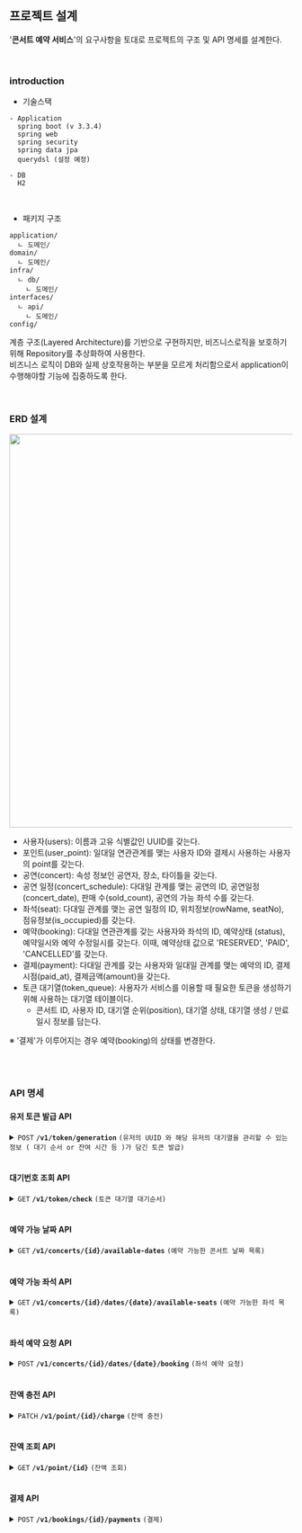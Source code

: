 ## 프로젝트 설계

'**콘서트 예약 서비스**'의 요구사항을 토대로 프로젝트의 구조 및 API 명세를 설계한다.

<br>

### introduction 

- 기술스택
```text
- Application
  spring boot (v 3.3.4)
  spring web
  spring security
  spring data jpa
  querydsl (설정 예정)
  
- DB
  H2 
```
<br>

- 패키지 구조 <br>
```text
application/
  ㄴ 도메인/
domain/
  ㄴ 도메인/
infra/
  ㄴ db/
    ㄴ 도메인/
interfaces/
  ㄴ api/
    ㄴ 도메인/
config/
```
계층 구조(Layered Architecture)를 기반으로 구현하지만, 비즈니스로직을 보호하기 위해 Repository를 추상화하여 사용한다. <br>
비즈니스 로직이 DB와 실제 상호작용하는 부분을 모르게 처리함으로서 application이 수행해야할 기능에 집중하도록 한다.

<br>

### ERD 설계
<img src="https://github.com/user-attachments/assets/c9e412f0-4a54-436c-a3a9-5054b865400e" width="700">

- 사용자(users): 이름과 고유 식별값인 UUID를 갖는다.
- 포인트(user_point): 일대일 연관관계를 맺는 사용자 ID와 결제시 사용하는 사용자의 point를 갖는다.
- 공연(concert): 속성 정보인 공연자, 장소, 타이틀을 갖는다.
- 공연 일정(concert_schedule): 다대일 관계를 맺는 공연의 ID, 공연일정(concert_date), 판매 수(sold_count), 공연의 가능 좌석 수를 갖는다.
- 좌석(seat): 다대일 관계를 맺는 공연 일정의 ID, 위치정보(rowName, seatNo), 점유정보(is_occupied)를 갖는다.
- 예약(booking): 다대일 연관관계를 갖는 사용자와 좌석의 ID, 예약상태 (status), 예약일시와 예약 수정일시를 갖는다.
  이때, 예약상태 값으로 'RESERVED', 'PAID', 'CANCELLED'를 갖는다.
- 결제(payment): 다대일 관계를 갖는 사용자와 일대일 관계를 맺는 예약의 ID, 결제시점(paid_at), 결제금액(amount)을 갖는다.
- 토큰 대기열(token_queue): 사용자가 서비스를 이용할 때 필요한 토큰을 생성하기 위해 사용하는 대기열 테이블이다.
    - 콘서트 ID, 사용자 ID, 대기열 순위(position), 대기열 상태, 대기열 생성 / 만료 일시 정보를 담는다.

※ '결제'가 이루어지는 경우 예약(booking)의 상태를 변경한다.


<br><br>

### API 명세

#### 유저 토큰 발급 API
<details>
 <summary><code>POST</code> <code><b>/v1/token/generation</b></code> <code>(유저의 UUID 와 해당 유저의 대기열을 관리할 수 있는 정보 ( 대기 순서 or 잔여 시간 등 )가 담긴 토큰 발급)</code></summary>

##### Parameters

| name   |  type     | data type | description |
|--------|-----------|-----------|-------------|
| userId |  required | Long      | N/A         |

##### Responses
| http code | content-type           | response                                                                                                                                                                        |
|-----------|------------------------|---------------------------------------------------------------------------------------------------------------------------------------------------------------------------------|
| `200`     | `application/json`     | `{"jwt": "Bearer eyJhbGciOiJIUzI1NiIsInR5cCI6IkpXVCJ9.eyJzdWIiOiIxMjM0NTY3ODkwIiwibmFtZSI6IkpvaG4gRG9lIiwiaWF0IjoxNTE2MjM5MDIyfQ.SflKxwRJSMeKKF2QT4fwpMeJf36POk6yJV_adQssw5c"}` |
| `400`     | `application/json`     | `{"code": "400","message":"Bad Request"}`                                                                                                                                       |
| `500`     | `application/json`     | `{"code": "500","message": "SERVER ERROR"}`                                                                                                                                     |

##### Example cURL

```html
  curl -X POST -H "Content-Type: application/json" -d '{"userId": 12345}' http://localhost:8080/
```

</details>

<br>

#### 대기번호 조회 API
<details>
 <summary><code>GET</code> <code><b>/v1/token/check</b></code> <code>(토큰 대기열 대기순서)</code></summary>

##### Headers
| Key           | value                                                                                                                                                               |
|---------------|---------------------------------------------------------------------------------------------------------------------------------------------------------------------|
| Authorization | Bearer eyJhbGciOiJIUzI1NiIsInR5cCI6IkpXVCJ9.eyJzdWIiOiIxMjM0NTY3ODkwIiwibmFtZSI6IkpvaG4gRG9lIiwiaWF0IjoxNTE2MjM5MDIyfQ.SflKxwRJSMeKKF2QT4fwpMeJf36POk6yJV_adQssw5c  |

##### Parameters

| name | type | data type | description |
|------|------|-----------|-------------|
| -    | -    | -         | -           |

##### Responses
| http code | content-type           | response                                    |
|-----------|------------------------|---------------------------------------------|
| `200`     | `application/json`     | `{"queuePosition": 1`                       |
| `403`     | `application/json`     | `{"code": "403","message":"Forbidden"}`     |
| `500`     | `application/json`     | `{"code": "500","message": "SERVER ERROR"}` |

##### Example cURL

```html
  curl -X GET \
       -H "Content-Type: application/json" \
       -H "Authorization: Bearer eyJhbGciOiJIUzI1NiIsInR5cCI6IkpXVCJ9.eyJzdWIiOiIxMjM0NTY3ODkwIiwibmFtZSI6IkpvaG4gRG9lIiwiaWF0IjoxNTE2MjM5MDIyfQ.SflKxwRJSMeKKF2QT4fwpMeJf36POk6yJV_adQssw5c"
       -d '{"userId": 12345}' \
       http://localhost:8080/
```

</details>

<br>


#### 예약 가능 날짜 API
<details>
 <summary><code>GET</code> <code><b>/v1/concerts/{id}/available-dates</b></code> <code>(예약 가능한 콘서트 날짜 목록)</code></summary>

##### Headers
| Key           | value                                                                                                                                                               |
|---------------|---------------------------------------------------------------------------------------------------------------------------------------------------------------------|
| Authorization | Bearer eyJhbGciOiJIUzI1NiIsInR5cCI6IkpXVCJ9.eyJzdWIiOiIxMjM0NTY3ODkwIiwibmFtZSI6IkpvaG4gRG9lIiwiaWF0IjoxNTE2MjM5MDIyfQ.SflKxwRJSMeKKF2QT4fwpMeJf36POk6yJV_adQssw5c  |

##### Parameters

| name  | type      | data type | description |
|-------|-----------|-----------|-------------|
| id    | required  | Long      | 콘서트 Id      |

##### Responses
| http code | content-type           | response                                                                                         |
|-----------|------------------------|--------------------------------------------------------------------------------------------------|
| `200`     | `application/json`     | `{"concertId": 1,"concertName": "Cold Play", "dates": [{"date": "2024-10-11", "capacity": 50}]}` |
| `403`     | `application/json`     | `{"code": "403","message":"Forbidden"}`                                                          |
| `500`     | `application/json`     | `{"code": "500","message": "SERVER ERROR"}`                                                      |

##### Example cURL

```html
  curl -X GET \
       -H "Content-Type: application/json" \
       -H "Authorization: Bearer eyJhbGciOiJIUzI1NiIsInR5cCI6IkpXVCJ9.eyJzdWIiOiIxMjM0NTY3ODkwIiwibmFtZSI6IkpvaG4gRG9lIiwiaWF0IjoxNTE2MjM5MDIyfQ.SflKxwRJSMeKKF2QT4fwpMeJf36POk6yJV_adQssw5c"
       http://localhost:8080/v1/concerts/1/available-dates
```

</details>
<br>

#### 예약 가능 좌석 API
<details>
 <summary><code>GET</code> <code><b>/v1/concerts/{id}/dates/{date}/available-seats</b></code> <code>(예약 가능한 좌석 목록)</code></summary>

##### Headers
| Key           | value                                                                                                                                                               |
|---------------|---------------------------------------------------------------------------------------------------------------------------------------------------------------------|
| Authorization | Bearer eyJhbGciOiJIUzI1NiIsInR5cCI6IkpXVCJ9.eyJzdWIiOiIxMjM0NTY3ODkwIiwibmFtZSI6IkpvaG4gRG9lIiwiaWF0IjoxNTE2MjM5MDIyfQ.SflKxwRJSMeKKF2QT4fwpMeJf36POk6yJV_adQssw5c  |

##### Parameters

| name | type      | data type | description   |
|------|-----------|-----------|---------------|
| id   | required  | Long      | 콘서트 Id        |
| date | required  | String    | 날짜 (yyyyMMdd) |

##### Responses
| http code | content-type           | response                                                                                                               |
|-----------|------------------------|------------------------------------------------------------------------------------------------------------------------|
| `200`     | `application/json`     | `{"concertId": 1,"concertName": "Cold Play", "date": "2024-10-11", "seats": [{"id": 1, "rowName": "A", "seatNo": 1}]}` |
| `403`     | `application/json`     | `{"code": "403","message":"Forbidden"}`                                                                                |
| `500`     | `application/json`     | `{"code": "500","message": "SERVER ERROR"}`                                                                            |

##### Example cURL

```html
  curl -X GET \
       -H "Content-Type: application/json" \
       -H "Authorization: Bearer eyJhbGciOiJIUzI1NiIsInR5cCI6IkpXVCJ9.eyJzdWIiOiIxMjM0NTY3ODkwIiwibmFtZSI6IkpvaG4gRG9lIiwiaWF0IjoxNTE2MjM5MDIyfQ.SflKxwRJSMeKKF2QT4fwpMeJf36POk6yJV_adQssw5c"
       http://localhost:8080/v1/concerts/1/dates/20241011/available-seats
```

</details>
<br>

#### 좌석 예약 요청 API
<details>
 <summary><code>POST</code> <code><b>/v1/concerts/{id}/dates/{date}/booking</b></code> <code>(좌석 예약 요청)</code></summary>

##### Headers
| Key           | value                                                                                                                                                               |
|---------------|---------------------------------------------------------------------------------------------------------------------------------------------------------------------|
| Authorization | Bearer eyJhbGciOiJIUzI1NiIsInR5cCI6IkpXVCJ9.eyJzdWIiOiIxMjM0NTY3ODkwIiwibmFtZSI6IkpvaG4gRG9lIiwiaWF0IjoxNTE2MjM5MDIyfQ.SflKxwRJSMeKKF2QT4fwpMeJf36POk6yJV_adQssw5c  |

##### Parameters

| name   | type      | data type | description   |
|--------|-----------|-----------|---------------|
| id     | required  | Long      | 콘서트 ID        |
| date   | required  | String    | 날짜 (yyyyMMdd) |
| seatId | required  | Long      | 좌석 ID         |

##### Responses
| http code | content-type           | response                                                                                                                             |
|-----------|------------------------|--------------------------------------------------------------------------------------------------------------------------------------|
| `200`     | `application/json`     | `{"bookingId": 1, "concertId": 1, "date": "2024-10-11", "seatId": 1, "status": "RESERVED", "expirationTime": "2024-10-11 22:00:00"}` |
| `403`     | `application/json`     | `{"code": "403","message":"Forbidden"}`                                                                                              |
| `500`     | `application/json`     | `{"code": "500","message": "SERVER ERROR"}`                                                                                          |

##### Example cURL

```html
  curl -X POST \
       -H "Content-Type: application/json" \
       -H "Authorization: Bearer eyJhbGciOiJIUzI1NiIsInR5cCI6IkpXVCJ9.eyJzdWIiOiIxMjM0NTY3ODkwIiwibmFtZSI6IkpvaG4gRG9lIiwiaWF0IjoxNTE2MjM5MDIyfQ.SflKxwRJSMeKKF2QT4fwpMeJf36POk6yJV_adQssw5c"
       -d '1' \
       http://localhost:8080/v1/concerts/1/dates/20241011/booking
```

</details>
<br>

#### 잔액 충전 API
<details>
 <summary><code>PATCH</code> <code><b>/v1/point/{id}/charge</b></code> <code>(잔액 충전)</code></summary>

##### Headers
| Key           | value                                                                                                                                                               |
|---------------|---------------------------------------------------------------------------------------------------------------------------------------------------------------------|
| Authorization | Bearer eyJhbGciOiJIUzI1NiIsInR5cCI6IkpXVCJ9.eyJzdWIiOiIxMjM0NTY3ODkwIiwibmFtZSI6IkpvaG4gRG9lIiwiaWF0IjoxNTE2MjM5MDIyfQ.SflKxwRJSMeKKF2QT4fwpMeJf36POk6yJV_adQssw5c  |

##### Parameters

| name   | type      | data type | description |
|--------|-----------|-----------|-------------|
| id     | required  | Long      | 사용자 ID      |
| amount | required  | Long      | 충전할 양       |

##### Responses
| http code | content-type           | response                                                             |
|-----------|------------------------|----------------------------------------------------------------------|
| `200`     | `application/json`     | `{"userId": 1, "point": 1000, "updateTime": "2024-10-11 11:20:33"}`  |
| `403`     | `application/json`     | `{"code": "403","message":"Forbidden"}`                              |
| `500`     | `application/json`     | `{"code": "500","message": "SERVER ERROR"}`                          |

##### Example cURL

```html
  curl -X PATCH \
       -H "Content-Type: application/json" \
       -H "Authorization: Bearer eyJhbGciOiJIUzI1NiIsInR5cCI6IkpXVCJ9.eyJzdWIiOiIxMjM0NTY3ODkwIiwibmFtZSI6IkpvaG4gRG9lIiwiaWF0IjoxNTE2MjM5MDIyfQ.SflKxwRJSMeKKF2QT4fwpMeJf36POk6yJV_adQssw5c"
       -d '1000' \
       http://localhost:8080/v1/point/1/charge
```

</details>
<br>

#### 잔액 조회 API
<details>
 <summary><code>GET</code> <code><b>/v1/point/{id}</b></code> <code>(잔액 조회)</code></summary>

##### Headers
| Key           | value                                                                                                                                                               |
|---------------|---------------------------------------------------------------------------------------------------------------------------------------------------------------------|
| Authorization | Bearer eyJhbGciOiJIUzI1NiIsInR5cCI6IkpXVCJ9.eyJzdWIiOiIxMjM0NTY3ODkwIiwibmFtZSI6IkpvaG4gRG9lIiwiaWF0IjoxNTE2MjM5MDIyfQ.SflKxwRJSMeKKF2QT4fwpMeJf36POk6yJV_adQssw5c  |

##### Parameters

| name   | type      | data type | description |
|--------|-----------|-----------|-------------|
| id     | required  | Long      | 사용자 ID      |

##### Responses
| http code | content-type           | response                                                             |
|-----------|------------------------|----------------------------------------------------------------------|
| `200`     | `application/json`     | `{"userId": 1, "point": 1000, "updateTime": "2024-10-11 11:20:33"}`  |
| `403`     | `application/json`     | `{"code": "403","message":"Forbidden"}`                              |
| `500`     | `application/json`     | `{"code": "500","message": "SERVER ERROR"}`                          |

##### Example cURL

```html
  curl -X PATCH \
       -H "Content-Type: application/json" \
       -H "Authorization: Bearer eyJhbGciOiJIUzI1NiIsInR5cCI6IkpXVCJ9.eyJzdWIiOiIxMjM0NTY3ODkwIiwibmFtZSI6IkpvaG4gRG9lIiwiaWF0IjoxNTE2MjM5MDIyfQ.SflKxwRJSMeKKF2QT4fwpMeJf36POk6yJV_adQssw5c"
       http://localhost:8080/v1/point/1
```

</details>
<br>

#### 결제 API
<details>
 <summary><code>POST</code> <code><b>/v1/bookings/{id}/payments</b></code> <code>(결제)</code></summary>

##### Headers
| Key           | value                                                                                                                                                               |
|---------------|---------------------------------------------------------------------------------------------------------------------------------------------------------------------|
| Authorization | Bearer eyJhbGciOiJIUzI1NiIsInR5cCI6IkpXVCJ9.eyJzdWIiOiIxMjM0NTY3ODkwIiwibmFtZSI6IkpvaG4gRG9lIiwiaWF0IjoxNTE2MjM5MDIyfQ.SflKxwRJSMeKKF2QT4fwpMeJf36POk6yJV_adQssw5c  |

##### Parameters

| name   | type      | data type | description |
|--------|-----------|-----------|-------------|
| id     | required  | Long      | 사용자 ID      |

##### Responses
| http code | content-type           | response                                                  |
|-----------|------------------------|-----------------------------------------------------------|
| `200`     | `application/json`     | `{"amount": 1000, "paymentsTime": "2024-10-11 11:20:33"}` |
| `403`     | `application/json`     | `{"code": "403","message":"Forbidden"}`                   |
| `500`     | `application/json`     | `{"code": "500","message": "SERVER ERROR"}`               |

##### Example cURL

```html
  curl -X POST \
       -H "Content-Type: application/json" \
       -H "Authorization: Bearer eyJhbGciOiJIUzI1NiIsInR5cCI6IkpXVCJ9.eyJzdWIiOiIxMjM0NTY3ODkwIiwibmFtZSI6IkpvaG4gRG9lIiwiaWF0IjoxNTE2MjM5MDIyfQ.SflKxwRJSMeKKF2QT4fwpMeJf36POk6yJV_adQssw5c"
       http://localhost:8080/v1/bookings/1/payments
```

</details>
<br>

<br><br>